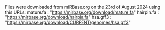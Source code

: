 Files were downloaded from miRBase.org on the 23rd of August 2024 using this URLs:
mature.fa : "https://mirbase.org/download/mature.fa"
hairpin.fa : "https://mirbase.org/download/hairpin.fa"
hsa.gff3 : "https://mirbase.org/download/CURRENT/genomes/hsa.gff3"